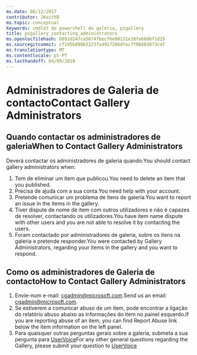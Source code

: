 ```yaml
---
ms.date: 06/12/2017
contributor: JKeithB
ms.topic: conceptual
keywords: cmdlet do powershell do galeria, psgallery
title: psgallery_contacting_administrators
ms.openlocfilehash: 6091d247ca5674fbecf6e00131e18fe6686f1d25
ms.sourcegitcommit: cf195b090b3223fa4917206dfec7f0b603873cdf
ms.translationtype: MT
ms.contentlocale: pt-PT
ms.lasthandoff: 04/09/2018
---
```

# <a name="contact-gallery-administrators"></a><span data-ttu-id="8a975-103">Administradores de Galeria de contacto</span><span class="sxs-lookup"><span data-stu-id="8a975-103">Contact Gallery Administrators</span></span>

## <a name="when-to-contact-gallery-administrators"></a><span data-ttu-id="8a975-104">Quando contactar os administradores de galeria</span><span class="sxs-lookup"><span data-stu-id="8a975-104">When to Contact Gallery Administrators</span></span>

<span data-ttu-id="8a975-105">Deverá contactar os administradores de galeria quando:</span><span class="sxs-lookup"><span data-stu-id="8a975-105">You should contact gallery administrators when:</span></span>

1. <span data-ttu-id="8a975-106">Tem de eliminar um item que publicou.</span><span class="sxs-lookup"><span data-stu-id="8a975-106">You need to delete an item that you published.</span></span>
2. <span data-ttu-id="8a975-107">Precisa de ajuda com a sua conta.</span><span class="sxs-lookup"><span data-stu-id="8a975-107">You need help with your account.</span></span>
3. <span data-ttu-id="8a975-108">Pretende comunicar um problema de itens de galeria.</span><span class="sxs-lookup"><span data-stu-id="8a975-108">You want to report an issue in the items in the gallery.</span></span>
4. <span data-ttu-id="8a975-109">Tiver dispute de nome de item com outros utilizadores e não é capazes de resolver, contactando os utilizadores.</span><span class="sxs-lookup"><span data-stu-id="8a975-109">You have item name dispute with other users and you are not able to resolve it by contacting the users.</span></span>
5. <span data-ttu-id="8a975-110">Foram contactado por administradores de galeria, sobre os itens na galeria e pretende responder.</span><span class="sxs-lookup"><span data-stu-id="8a975-110">You were contacted by Gallery Administrators, regarding your items in the gallery and you want to respond.</span></span>

## <a name="how-to-contact-gallery-administrators"></a><span data-ttu-id="8a975-111">Como os administradores de Galeria de contacto</span><span class="sxs-lookup"><span data-stu-id="8a975-111">How to Contact Gallery Administrators</span></span>

1. <span data-ttu-id="8a975-112">Envie-num e-mail: cgadmin@microsoft.com.</span><span class="sxs-lookup"><span data-stu-id="8a975-112">Send us an email: cgadmin@microsoft.com.</span></span>
2. <span data-ttu-id="8a975-113">Se estiverem a comunicar abuso de um item, pode encontrar a ligação do relatório abuso abaixo as informações do item no painel esquerdo.</span><span class="sxs-lookup"><span data-stu-id="8a975-113">If you are reporting abuse of an item, you can find Report Abuse link below the item information on the left panel.</span></span>
3. <span data-ttu-id="8a975-114">Para quaisquer outras perguntas gerais sobre a galeria, submeta a sua pergunta para [UserVoice](http://windowsserver.uservoice.com/forums/301869-powershell)</span><span class="sxs-lookup"><span data-stu-id="8a975-114">For any other general questions regarding the Gallery, please submit your question to [UserVoice](http://windowsserver.uservoice.com/forums/301869-powershell)</span></span>